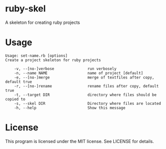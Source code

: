 # ruby-skel

A skeleton for creating ruby projects

# Usage

```
Usage: set-name.rb [options]
Create a project skeleton for ruby projects
      
    -v, --[no-]verbose               run verbosely
    -n, --name NAME                  name of project [default]
    -e, --[no-]merge                 merge of textfiles after copy, default true
    -r, --[no-]rename                rename files after copy, default true
    -t, --target DIR                 directory where files should be copied to
    -s, --skel DIR                   Directory where files are located
    -h, --help                       Show this message

```
# License

This program is licensed under the MIT license. See LICENSE for details.

